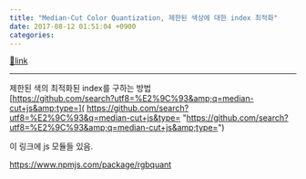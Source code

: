 ```yaml
---
title: "Median-Cut Color Quantization, 제한된 색상에 대한 index 최적화"
date: 2017-08-12 01:51:04 +0900
categories: 
---
```

[🔗link](http://www.mins01.com/mh/tech/read/1103)
***


제한된 색의 최적화된 index를 구하는 방법[  
]( https://github.com/search?utf8=%E2%9C%93&q=median-cut+js&type=)[https://github.com/search?utf8=%E2%9C%93&amp;q=median-cut+js&amp;type=]( https://github.com/search?utf8=%E2%9C%93&q=median-cut+js&type= "https://github.com/search?utf8=%E2%9C%93&amp;q=median-cut+js&amp;type=")

이 링크에 js 모듈들 있음.

  


https://www.npmjs.com/package/rgbquant




